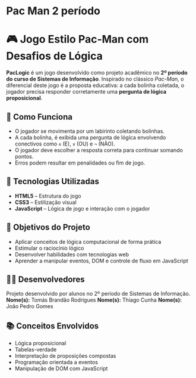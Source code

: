 # Pac Man 2 período

<!DOCTYPE html>
<html lang="pt-BR">
<head>
  <meta charset="UTF-8">
  <title>PacLogic - README</title>
</head>
<body>

  <h1>🎮 Jogo Estilo Pac-Man com Desafios de Lógica</h1>

  <p>
    <strong>PacLogic</strong> é um jogo desenvolvido como projeto acadêmico no <strong>2º período do curso de Sistemas de Informação</strong>. 
    Inspirado no clássico <em>Pac-Man</em>, o diferencial deste jogo é a proposta educativa: 
    a cada bolinha coletada, o jogador precisa responder corretamente uma <strong>pergunta de lógica proposicional</strong>.
  </p>

  <h2>🧠 Como Funciona</h2>
  <ul>
    <li>O jogador se movimenta por um labirinto coletando bolinhas.</li>
    <li>A cada bolinha, é exibida uma pergunta de lógica envolvendo conectivos como <code>∧</code> (E), <code>∨</code> (OU) e <code>¬</code> (NÃO).</li>
    <li>O jogador deve escolher a resposta correta para continuar somando pontos.</li>
    <li>Erros podem resultar em penalidades ou fim de jogo.</li>
  </ul>

  </pre>

  <h2>🚀 Tecnologias Utilizadas</h2>
  <ul>
    <li><strong>HTML5</strong> – Estrutura do jogo</li>
    <li><strong>CSS3</strong> – Estilização visual</li>
    <li><strong>JavaScript</strong> – Lógica de jogo e interação com o jogador</li>
  </ul>

  <h2>🎯 Objetivos do Projeto</h2>
  <ul>
    <li>Aplicar conceitos de lógica computacional de forma prática</li>
    <li>Estimular o raciocínio lógico</li>
    <li>Desenvolver habilidades com tecnologias web</li>
    <li>Aprender a manipular eventos, DOM e controle de fluxo em JavaScript</li>
  </ul>

 

  <h2>👨‍💻 Desenvolvedores</h2>
  <p>
    Projeto desenvolvido por alunos no 2º período de Sistemas de Informação.
    <br>
    <strong>Nome(s):</strong> Tomás Brandão Rodrigues
    <strong>Nome(s):</strong> Thiago Cunha
    <strong>Nome(s):</strong> João Pedro Gomes
  </p>

  <h2>📚 Conceitos Envolvidos</h2>
  <ul>
    <li>Lógica proposicional</li>
    <li>Tabelas-verdade</li>
    <li>Interpretação de proposições compostas</li>
    <li>Programação orientada a eventos</li>
    <li>Manipulação de DOM com JavaScript</li>
  </ul>

</body>
</html>
